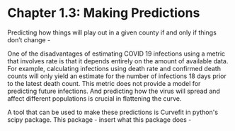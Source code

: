 Chapter 1.3: Making Predictions
================================

Predicting how things will play out in a given county if and only if things don’t change - 

One of the disadvantages of estimating COVID 19 infections using a metric that involves rate is that it depends entirely on the amount of available data. For example, calculating infections using death rate and confirmed death counts will only yield an estimate for the number of infections 18 days prior to the latest death count. This metric does not provide a model for predicting future infections. And predicting how the virus will spread and affect different populations is crucial in flattening the curve. 

A tool that can be used to make these predictions is Curvefit in python's scipy package. This package - insert what this package does - 
